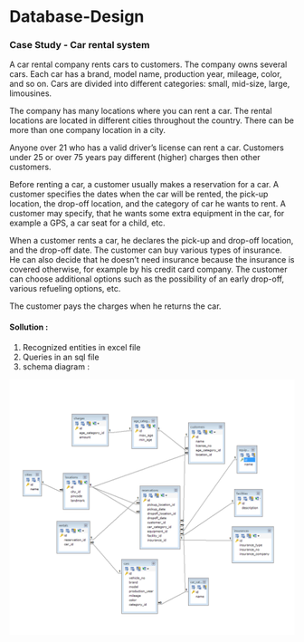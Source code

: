 # Database-Design

### Case Study - Car rental system

A car rental company rents cars to customers. The company owns several cars. Each car has a brand, model name, production year, mileage, color, and so on. Cars are divided into different categories: small, mid-size, large, limousines.
 
The company has many locations where you can rent a car. The rental locations are located in different cities throughout the country. There can be more than one company location in a city.
 
Anyone over 21 who has a valid driver’s license can rent a car. Customers under 25 or over 75 years pay different (higher) charges then other customers.
 
Before renting a car, a customer usually makes a reservation for a car. A customer specifies the dates when the car will be rented, the pick-up location, the drop-off location, and the category of car he wants to rent. A customer may specify, that he wants some extra equipment in the car, for example a GPS, a car seat for a child, etc.
 
When a customer rents a car, he declares the pick-up and drop-off location, and the drop-off date. The customer can buy various types of insurance. He can also decide that he doesn’t need insurance because the insurance is covered otherwise, for example by his credit card company. The customer can choose additional options such as the possibility of an early drop-off, various refueling options, etc.
 
The customer pays the charges when he returns the car.

#### Sollution : 

1. Recognized entities in excel file
2. Queries in an sql file
3. schema diagram :

![img](https://github.com/Minerva-Shrivastava/Database-Design/blob/master/crs_schema_diagram.bmp)
